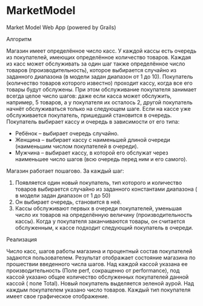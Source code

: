 MarketModel
===========

Market Model Web App (powered by Grails)

Алгоритм

Магазин имеет определённое число касс. У каждой кассы есть очередь из покупателей,
имеющих определённое количество товаров. Каждая из касс может обслуживать за один шаг
также определённое число товаров (производительность), которое выбирается случайно из
заданного диапазона (в модели задан диапазон от 1 до 10).
Покупатель (количество товаров которого известно) проходит кассу, когда все его товары будут обслужены. 
При этом обслуживание покупателя занимает всегда целое число шагов: даже если касса может обслужить, 
например, 5 товаров, а у покупателя их осталось 2, другой покупатель начнёт обслуживаться только на следующем шаге. 
Если на кассе уже обслуживается покупатель, пришедший становится в очередь.
Покупатель выбирает кассу и очередь в зависимости от его типа:

- Ребёнок – выбирает очередь случайно.
- Женщина – выбирает кассу с наименьшей длиной очереди (наименьшим числом покупателей в очереди).
- Мужчина – выбирает кассу, в которой его обслужат через наименьшее число шагов (всю очередь перед ним и его самого).

Магазин работает пошагово. За каждый шаг:

1. Появляется один новый покупатель, тип которого и количество товаров 
выбирается случайно из заданного константами диапазона ( в модели задан диапазон от 1 до 50) 
2. Он выбирает очередь, становится в неё. 
3. Кассы обслуживают первых в очереди покупателей, уменьшая число их товаров на 
определённую величину (производительность кассы). Когда у покупателя заканчиваются товары, 
он считается обслуженным, к кассе подходит следующий покупатель в очереди.

Реализация

Число касс, шагов работы магазина и процентный состав покупателей задаются пользователем.
Результат отображает состояние магазина по прошествии введенного числа шагов.
Над каждой кассой указана ее производительность (Поле perf, сокращенно от performance),
под кассой указано общее количество обслуженных покупателей данной кассой ( поле Total).
Новый покупатель выделяется зеленой аурой. Над каждым покупателем указано число товаров.
Каждый тип покупателя имеет свое графическое отображение.
